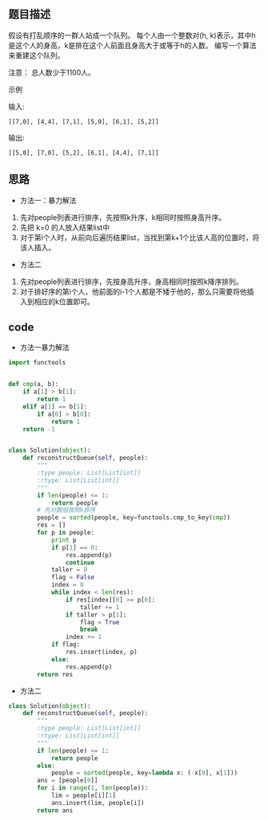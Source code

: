 ## 题目描述

假设有打乱顺序的一群人站成一个队列。 每个人由一个整数对(h, k)表示，其中h是这个人的身高，k是排在这个人前面且身高大于或等于h的人数。 编写一个算法来重建这个队列。

注意：
总人数少于1100人。

示例

输入:

    [[7,0], [4,4], [7,1], [5,0], [6,1], [5,2]]

输出:

    [[5,0], [7,0], [5,2], [6,1], [4,4], [7,1]]

## 思路

- 方法一：暴力解法

1. 先对people列表进行排序，先按照k升序，k相同时按照身高升序。
2. 先把 k=0 的人放入结果list中
3. 对于第i个人时，从前向后遍历结果list，当找到第k+1个比该人高的位置时，将该人插入。

- 方法二

1. 先对people列表进行排序，先按身高升序，身高相同时按照k降序排列。
2. 对于排好序的第i个人，他前面的i-1个人都是不矮于他的，那么只需要将他插入到相应的k位置即可。

## code

- 方法一暴力解法
```python
import functools


def cmp(a, b):
    if a[1] > b[1]:
        return 1
    elif a[1] == b[1]:
        if a[0] > b[0]:
            return 1
    return -1


class Solution(object):
    def reconstructQueue(self, people):
        """
        :type people: List[List[int]]
        :rtype: List[List[int]]
        """
        if len(people) <= 1:
            return people
        # 先对数组按照k排序
        people = sorted(people, key=functools.cmp_to_key(cmp))
        res = []
        for p in people:
            print p
            if p[1] == 0:
                res.append(p)
                continue
            taller = 0
            flag = False
            index = 0
            while index < len(res):
                if res[index][0] >= p[0]:
                    taller += 1
                if taller > p[1]:
                    flag = True
                    break
                index += 1
            if flag:
                res.insert(index, p)
            else:
                res.append(p)
        return res
```

- 方法二
```python
class Solution(object):
    def reconstructQueue(self, people):
        """
        :type people: List[List[int]]
        :rtype: List[List[int]]
        """
        if len(people) <= 1:
            return people
        else:
            people = sorted(people, key=lambda x: (-x[0], x[1]))
        ans = [people[0]]
        for i in range(1, len(people)):
            lim = people[i][1]
            ans.insert(lim, people[i])
        return ans
```
